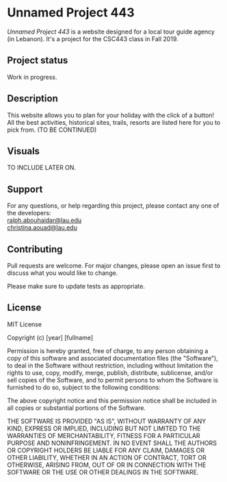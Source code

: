 # Unnamed Project 443

*Unnamed Project 443* is a website designed for a local tour guide agency (in Lebanon). It's a project for the CSC443 class in Fall 2019.

## Project status
Work in progress.

## Description
This website allows you to plan for your holiday with the click of a button! All the best activities, historical sites, trails, resorts are listed here for you to pick from. (TO BE CONTINUED)

## Visuals
TO INCLUDE LATER ON.

## Support
For any questions, or help regarding this project, please contact any one of the developers: \
ralph.abouhaidar@lau.edu \
christina.aouad@lau.edu 

## Contributing
Pull requests are welcome. For major changes, please open an issue first to discuss what you would like to change.

Please make sure to update tests as appropriate.

## License
MIT License

Copyright (c) [year] [fullname]

Permission is hereby granted, free of charge, to any person obtaining a copy
of this software and associated documentation files (the "Software"), to deal
in the Software without restriction, including without limitation the rights
to use, copy, modify, merge, publish, distribute, sublicense, and/or sell
copies of the Software, and to permit persons to whom the Software is
furnished to do so, subject to the following conditions:

The above copyright notice and this permission notice shall be included in all
copies or substantial portions of the Software.

THE SOFTWARE IS PROVIDED "AS IS", WITHOUT WARRANTY OF ANY KIND, EXPRESS OR
IMPLIED, INCLUDING BUT NOT LIMITED TO THE WARRANTIES OF MERCHANTABILITY,
FITNESS FOR A PARTICULAR PURPOSE AND NONINFRINGEMENT. IN NO EVENT SHALL THE
AUTHORS OR COPYRIGHT HOLDERS BE LIABLE FOR ANY CLAIM, DAMAGES OR OTHER
LIABILITY, WHETHER IN AN ACTION OF CONTRACT, TORT OR OTHERWISE, ARISING FROM,
OUT OF OR IN CONNECTION WITH THE SOFTWARE OR THE USE OR OTHER DEALINGS IN THE
SOFTWARE.